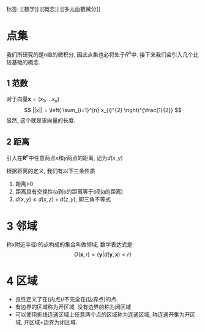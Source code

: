 标签: [[数学]] [[概念]] [[多元函数微分]]

# 点集

我们所研究的是$n$维的微积分, 因此点集也必将处于$R^{n}$中. 接下来我们会引入几个比较基础的概念. 

## 1 范数

对于向量$\mathbf{x} = (x_{1},\dots x_{n})$
$$
||x|| = \left( \sum_{i=1}^{n} x_{i}^{2} \right)^{\frac{1}{2}}
$$
显然, 这个就是该向量的长度. 

## 2 距离

引入在$\mathbf{R}^{n}$中任意两点$x$和$y$两点的距离, 记为$d(x,y)$

根据距离的定义, 我们有以下三条性质
1. 距离>0
2. 距离具有交换性(a到b的距离等于b到a的距离)
3. $d(x,y) \leq d(x,z) + d(z,y)$, 即三角不等式

# 3 邻域

称x附近半径r的点构成的集合叫做领域, 数学表达式是: 
$$
O(\mathbf{x},r) = \{ \mathbf{y} |d(\mathbf{y} , \mathbf{x}) < r \}
$$

# 4 区域

+ 良性定义了在(内点)/不完全在(边界点)的点. 
+ 有边界的区域称为开区域, 没有边界的称为闭区域
+ 可以使用折线连通区域上任意两个点的区域称为连通区域, 称连通开集为开区域, 开区域+边界为闭区域. 

